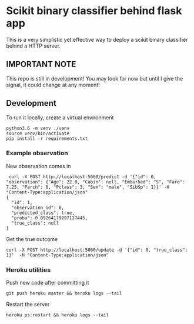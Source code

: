 # Scikit binary classifier behind flask app

This is a very simplistic yet effective way to deploy a scikit binary
classifier behind a HTTP server.

## IMPORTANT NOTE

This repo is still in development! You may look for now but until I give the signal, it could change at any moment!

## Development

To run it locally, create a virtual environment

```
python3.6 -m venv ./venv
source venv/bin/activate
pip install -r requirements.txt
```

### Example observation

New observation comes in

```
 curl -X POST http://localhost:5000/predict -d '{"id": 0, "observation": {"Age": 22.0, "Cabin": null, "Embarked": "S", "Fare": 7.25, "Parch": 0, "Pclass": 3, "Sex": "male", "SibSp": 1}}' -H "Content-Type:application/json"
{
  "id": 1, 
  "observation_id": 0, 
  "predicted_class": true, 
  "proba": 0.09264179297127445, 
  "true_class": null
}
```

Get the true outcome

```
curl -X POST http://localhost:5000/update -d '{"id": 0, "true_class": 1}'  -H "Content-Type:application/json"
```

### Heroku utilities

Push new code after committing it

```
git push heroku master && heroku logs --tail
```

Restart the server

```
heroku ps:restart && heroku logs --tail
```
